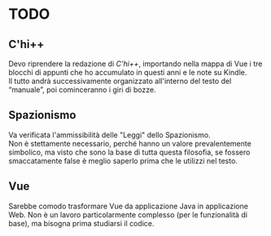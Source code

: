 # TODO

## C'hi++
Devo riprendere la redazione di *C'hi++*, importando nella mappa di Vue i tre blocchi di appunti che ho accumulato in questi anni e le note su Kindle.  
Il tutto andrà successivamente organizzato all'interno del testo del “manuale”, poi cominceranno i giri di bozze.


## Spazionismo
Va verificata l'ammissibilità delle "Leggi" dello Spazionismo.   
Non è stettamente necessario, perché hanno un valore prevalentemente simbolico, ma visto che sono la base di tutta questa filosofia, se fossero smaccatamente false è meglio saperlo prima che le utilizzi nel testo.  

## Vue
Sarebbe comodo trasformare Vue da applicazione Java in applicazione Web.
Non è un lavoro particolarmente complesso (per le funzionalità di base), ma bisogna prima studiarsi il codice.

